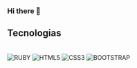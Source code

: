 ### Hi there 👋
## Tecnologias
<div style = "display: inline_block"></br>
  <img align = "center" alt = "RUBY" src = "https://img.shields.io/badge/Ruby-CC342D?style=for-the-badge&logo=ruby&logoColor=white"/>
    <img align = "center" alt = "HTML5" src = "https://img.shields.io/badge/HTML5-E34F26?style=for-the-badge&logo=html5&logoColor=white"/>
      <img align = "center" alt = "CSS3" src = "https://img.shields.io/badge/CSS3-1572B6?style=for-the-badge&logo=css3&logoColor=white"/>
      <img align = "center" alt = "BOOTSTRAP" src = "https://img.shields.io/badge/Bootstrap-563D7C?style=for-the-badge&logo=bootstrap&logoColor=white"/>
</div>
